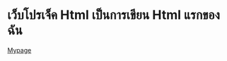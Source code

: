 # เว็บโปรเจ็ค Html เป็นการเขียน Html แรกของฉัน


[Mypage](https://zzample.github.io/LGR-Guide/ "My First Page")
